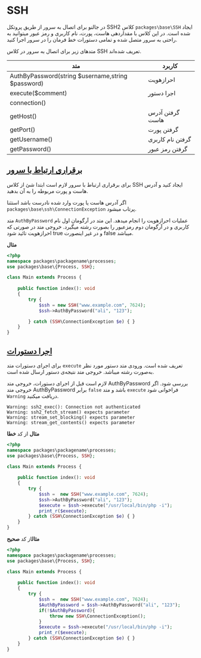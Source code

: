 # SSH
در جالنو برای اتصال به سرور از طریق پروتکل SSH2 کلاس `packages\base\SSH` ایجاد شده است. 
در این کلاس با مقداردهی هاست، پورت، نام کاربری و رمز عبور میتوانید به راحتی به سرور متصل شده و تمامی دستورات خط فرمان را در سرور اجرا کنید. 

متدهای زیر برای اتصال به سرور در کلاس SSH تعریف شده‌اند.

|  متد   |    کاربرد   |
|------------|---------|
| AuthByPassword(string $username,string $password) | احرازهویت  |
| execute($comment) | اجرا دستور  |
| connection() |  |
| getHost() |  گرفتن آدرس هاست  |
| getPort() | گرفتن پورت  |
| getUsername() | گرفتن نام کاربری  |
| getPassword()  |  گرفتن رمز عبور  |


## [برقراری ارتباط با سرور](#connection)
برای برقراری ارتباط با سرور لازم است ابتدا شئ از کلاس SSH ایجاد کنید و آدرس هاست و پورت مربوطه را به آن بدهید. 

اگر آدرس هاست یا پورت وارد شده نادرست باشد استثنا `packages\base\ssh\ConnectionException` پرتاب میشود.

متد `AuthByPassword` عملیات احرازهویت را انجام میدهد. این متد در آرگومان اول نام کاربری و در آرگومان دوم رمزعبور را بصورت رشته میگیرد. 
خروجی متد در صورتی که احرازهویت تائید شود true و در غیر اینصورت false میباشد.

**مثال**
```php
<?php 
namespace packages\packagename\processes;
use packages\base\{Process, SSH};

class Main extends Process {
    
    public function index(): void
    {
        try {
            $ssh = new SSH("www.example.com", 7624);
            $ssh->AuthByPassword("ali", "123");

        } catch (SSH\ConnectionException $e) { }
    }
}
```

## [اجرا دستورات](#execute)
برای اجرای دستورات متد `execute` تعریف شده است. ورودی متد دستور مورد نظر به‌صورت رشته میباشد. 
خروجی متد نتیجه‌ی دستور ارسال شده است.

لازم است قبل از اجرای دستورات، خروجی متد AuthByPassword بررسی شود. اگر خروجی متد AuthByPassword برابر `false` باشد و متد `execute` فراخوانی شود `Warning` دریافت میکنید. 

````
Warning: ssh2_exec(): Connection not authenticated
Warning: ssh2_fetch_stream() expects parameter 
Warning: stream_set_blocking() expects parameter
Warning: stream_get_contents() expects parameter
````

**مثال** از کد **خطا**
```php
<?php 
namespace packages\packagename\processes;
use packages\base\{Process, SSH};

class Main extends Process {
    
    public function index(): void
    {
        try {
            $ssh =  new SSH("www.example.com", 7624);
            $ssh->AuthByPassword("ali", "123");
            $execute = $ssh->execute("/usr/local/bin/php -i");
            print_r($execute);
        } catch (SSH\ConnectionException $e) { }
    }
}
```

**مثال**از کد **صحیح**
```php
<?php 
namespace packages\packagename\processes;
use packages\base\{Process, SSH};

class Main extends Process {
    
    public function index(): void
    {
        try {
            $ssh =  new SSH("www.example.com", 7624);
            $AuthByPassword = $ssh->AuthByPassword("ali", "123");
            if(!$AuthByPassword){
                throw new SSH\ConnectionException();
            }
            $execute = $ssh->execute("/usr/local/bin/php -i");
            print_r($execute);
        } catch (SSH\ConnectionException $e) { }
    }
}
```
